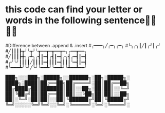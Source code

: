   # this code can find your letter or words in the following sentence👊🏻👊🏻
#Difference between .append & .insert
#╭━━━╮╱╭━╮╭━╮
#╰╮╭╮┃╱┃╭╯┃╭╯
#╱┃┃┃┣┳╯╰┳╯╰┳━━┳━┳━━┳━╮╭━━┳━━╮
#╱┃┃┃┣╋╮╭┻╮╭┫┃━┫╭┫┃━┫╭╮┫╭━┫┃━┫
#╭╯╰╯┃┃┃┃╱┃┃┃┃━┫┃┃┃━┫┃┃┃╰━┫┃━┫
#╰━━━┻╯╰╯╱╰╯╰━━┻╯╰━━┻╯╰┻━━┻━━╯

███╗░░░███╗░█████╗░░██████╗░██╗░█████╗░
████╗░████║██╔══██╗██╔════╝░██║██╔══██╗
██╔████╔██║███████║██║░░██╗░██║██║░░╚═╝
██║╚██╔╝██║██╔══██║██║░░╚██╗██║██║░░██╗
██║░╚═╝░██║██║░░██║╚██████╔╝██║╚█████╔╝
╚═╝░░░░░╚═╝╚═╝░░╚═╝░╚═════╝░╚═╝░╚════╝░

